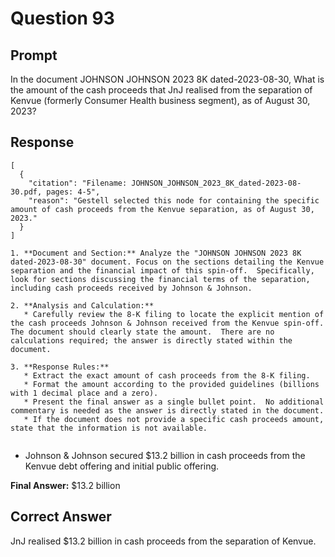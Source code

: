 # Question 93

## Prompt

In the document JOHNSON JOHNSON 2023 8K dated-2023-08-30, What is the amount of the cash proceeds that JnJ realised from the separation of Kenvue (formerly Consumer Health business segment), as of August 30, 2023?

## Response

```results
[
  {
    "citation": "Filename: JOHNSON_JOHNSON_2023_8K_dated-2023-08-30.pdf, pages: 4-5",
    "reason": "Gestell selected this node for containing the specific amount of cash proceeds from the Kenvue separation, as of August 30, 2023."
  }
]
```

```cot
1. **Document and Section:** Analyze the "JOHNSON JOHNSON 2023 8K dated-2023-08-30" document. Focus on the sections detailing the Kenvue separation and the financial impact of this spin-off.  Specifically, look for sections discussing the financial terms of the separation, including cash proceeds received by Johnson & Johnson.

2. **Analysis and Calculation:**
   * Carefully review the 8-K filing to locate the explicit mention of the cash proceeds Johnson & Johnson received from the Kenvue spin-off.  The document should clearly state the amount.  There are no calculations required; the answer is directly stated within the document.

3. **Response Rules:**
   * Extract the exact amount of cash proceeds from the 8-K filing.
   * Format the amount according to the provided guidelines (billions with 1 decimal place and a zero).
   * Present the final answer as a single bullet point.  No additional commentary is needed as the answer is directly stated in the document.
   * If the document does not provide a specific cash proceeds amount, state that the information is not available.


```

- Johnson & Johnson secured $13.2 billion in cash proceeds from the Kenvue debt offering and initial public offering.

**Final Answer:** $13.2 billion

## Correct Answer

JnJ realised $13.2 billion in cash proceeds from the separation of Kenvue.
